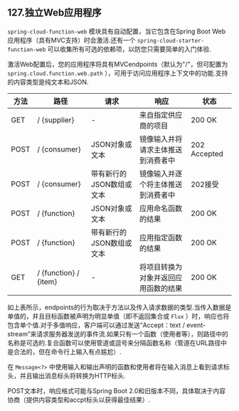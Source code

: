 ## 127.独立Web应用程序

`spring-cloud-function-web` 模块具有自动配置，当它包含在Spring Boot Web应用程序（具有MVC支持）时会激活.还有一个 `spring-cloud-starter-function-web` 可以收集所有可选的依赖项，以防您只需要简单的入门体验.

激活Web配置后，您的应用程序将具有MVCendpoints（默认为"/"，但可配置为 `spring.cloud.function.web.path` ），可用于访问应用程序上下文中的功能.支持的内容类型是纯文本和JSON.

|方法|路径|请求|响应|状态|
| ---- | ---- | ---- | ---- | ---- |
| GET | / {supplier} |  -  |来自指定供应商的项目| 200 OK |
| POST | / {consumer} | JSON对象或文本|镜像输入并将请求主体推送到消费者中| 202 Accepted |
| POST | / {consumer} |带有新行的JSON数组或文本|镜像输入并逐个将主体推送到消费者中| 202接受|
| POST | / {function} | JSON对象或文本|应用命名函数的结果| 200 OK |
| POST | / {function} |带有新行的JSON数组或文本|应用指定函数的结果| 200 OK |
| GET | / {function} / {item} |  -  |将项目转换为对象并返回应用函数的结果| 200 OK |

如上表所示，endpoints的行为取决于方法以及传入请求数据的类型.当传入数据是单值的，并且目标函数被声明为明显单值（即不返回集合或 `Flux` ）时，响应也将包含单个值.对于多值响应，客户端可以通过发送“Accept：text / event-stream”来请求服务器发送的事件流.如果只有一个函数（使用者等），则路径中的名称是可选的.复合函数可以使用管道或逗号来分隔函数名称（管道在URL路径中是合法的，但在命令行上输入有点尴尬）.

在 `Message<?>` 中使用输入和输出声明的函数和使用者将在输入消息上看到请求标头，并且输出消息标头将转换为HTTP标头.

POST文本时，响应格式可能与Spring Boot 2.0和旧版本不同，具体取决于内容协商（提供内容类型和accpt标头以获得最佳结果）.
